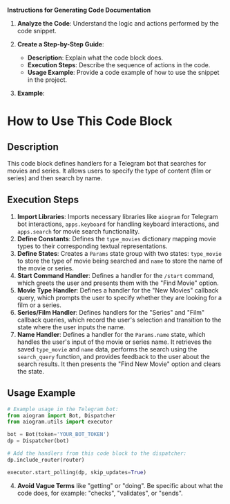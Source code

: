 **Instructions for Generating Code Documentation**

1. **Analyze the Code**: Understand the logic and actions performed by the code snippet.

2. **Create a Step-by-Step Guide**:
    - **Description**: Explain what the code block does.
    - **Execution Steps**: Describe the sequence of actions in the code.
    - **Usage Example**: Provide a code example of how to use the snippet in the project.

3. **Example**:

How to Use This Code Block
=========================================================================================

Description
-------------------------
This code block defines handlers for a Telegram bot that searches for movies and series. It allows users to specify the type of content (film or series) and then search by name. 

Execution Steps
-------------------------
1. **Import Libraries**: Imports necessary libraries like `aiogram` for Telegram bot interactions, `apps.keyboard` for handling keyboard interactions, and `apps.search` for movie search functionality.
2. **Define Constants**: Defines the `type_movies` dictionary mapping movie types to their corresponding textual representations.
3. **Define States**: Creates a `Params` state group with two states: `type_movie` to store the type of movie being searched and `name` to store the name of the movie or series.
4. **Start Command Handler**: Defines a handler for the `/start` command, which greets the user and presents them with the "Find Movie" option.
5. **Movie Type Handler**: Defines a handler for the "New Movies" callback query, which prompts the user to specify whether they are looking for a film or a series.
6. **Series/Film Handler**: Defines handlers for the "Series" and "Film" callback queries, which record the user's selection and transition to the state where the user inputs the name.
7. **Name Handler**: Defines a handler for the `Params.name` state, which handles the user's input of the movie or series name. It retrieves the saved `type_movie` and `name` data, performs the search using the `search_query` function, and provides feedback to the user about the search results. It then presents the "Find New Movie" option and clears the state. 

Usage Example
-------------------------

```python
# Example usage in the Telegram bot:
from aiogram import Bot, Dispatcher
from aiogram.utils import executor

bot = Bot(token='YOUR_BOT_TOKEN')
dp = Dispatcher(bot)

# Add the handlers from this code block to the dispatcher:
dp.include_router(router)

executor.start_polling(dp, skip_updates=True)
```

4. **Avoid Vague Terms** like "getting" or "doing". Be specific about what the code does, for example: "checks", "validates", or "sends".